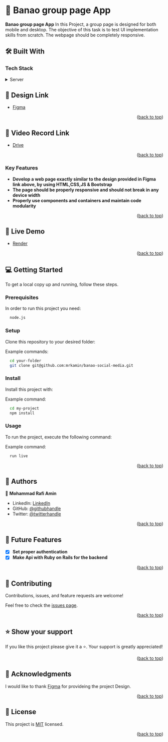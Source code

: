 <!-- PROJECT DESCRIPTION -->

# 📖 Banao  group page App<a name="about-project"></a>

**Banao  group page App** 
 In this Project, a group page is designed for both mobile and desktop. The objective of this task is to test UI implementation skills from scratch. The webpage should be completely responsive. 



## 🛠 Built With <a name="built-with"></a>

### Tech Stack <a name="tech-stack"></a>

<details>
  <summary>Server</summary>
  <ul>
  
    > <li><a href="https://html.com/">HTML</a></li>
    > <li><a href="https://getbootstrap.com/">CSS&Bootstrap</a></li>
    > <li><a href="https://www.javascript.com/">JavaScrip</a></li>
    > <li><a href="https://legacy.reactjs.org/docs/getting-started.html">React.js</a></li>

  </ul>
</details>

<!-- Design Link -->

## 🚀 Design Link <a name="live-demo"></a>

- [Figma](https://www.figma.com/file/3JSewtm2MOLDNt0SsEJFgD/Groups---copy?node-id=0%3A1)

<p align="right">(<a href="#readme-top">back to top</a>)</p>

<!-- Design Link -->

## 🚀 Video Record Link <a name="live-demo"></a>

- [Drive](https://drive.google.com/file/d/1SOfhJLLWxM0CPG_ByCPUDBvVfs4smU5F/view?usp=sharing)

<p align="right">(<a href="#readme-top">back to top</a>)</p>

<!-- Features -->

### Key Features <a name="key-features"></a>

- **Develop a web page exactly similar to the design provided in Figma link above, by using HTML,CSS,JS & Bootstrap**
- **The page should be properly responsive and should not break in any device width**
- **Properly use components and containers and maintain code modularity**

<p align="right">(<a href="#readme-top">back to top</a>)</p>

<!-- LIVE DEMO -->

## 🚀 Live Demo <a name="live-demo"></a>

- [Render](https://shopping-u6pn.onrender.com)

<p align="right">(<a href="#readme-top">back to top</a>)</p>

<!-- GETTING STARTED -->

## 💻 Getting Started <a name="getting-started"></a>

To get a local copy up and running, follow these steps.

### Prerequisites

In order to run this project you need:

```sh
  node.js
```

### Setup

Clone this repository to your desired folder:

Example commands:

```sh
  cd your-folder
  git clone git@github.com:mrkamin/banao-social-media.git
```

### Install

Install this project with:

Example command:

```sh
  cd my-project
  npm install
```

### Usage

To run the project, execute the following command:

Example command:

```sh
  run live
```

<p align="right">(<a href="#readme-top">back to top</a>)</p>

<!-- AUTHORS -->

## 👥 Authors <a name="authors"></a>

👤 **Mohammad Rafi Amin**

- LinkedIn: [LinkedIn](https://www.linkedin.com/in/mohammad-rafi-amin-63b4319b/)
- GitHub: [@githubhandle](https://github.com/mrkamin)
- Twitter: [@twitterhandle](https://twitter.com/Mohamma63974237)


<p align="right">(<a href="#readme-top">back to top</a>)</p>

<!-- FUTURE FEATURES -->

## 🔭 Future Features <a name="future-features"></a>

- [x] **Set proper authentication**
- [x] **Make Api with Ruby on Rails for the backend**

<p align="right">(<a href="#readme-top">back to top</a>)</p>

<!-- CONTRIBUTING -->

## 🤝 Contributing <a name="contributing"></a>

Contributions, issues, and feature requests are welcome!

Feel free to check the [issues page](https://github.com/mrkamin/banao-social-media/issues).

<p align="right">(<a href="#readme-top">back to top</a>)</p>

<!-- SUPPORT -->

## ⭐️ Show your support <a name="support"></a>

If you like this project please give it a ⭐️. Your support is greatly appreciated!

<p align="right">(<a href="#readme-top">back to top</a>)</p>

<!-- ACKNOWLEDGEMENTS -->

## 🙏 Acknowledgments <a name="acknowledgements"></a>

I would like to thank [Figma](https://www.figma.com/file/3JSewtm2MOLDNt0SsEJFgD/Groups---copy?node-id=0%3A1) for provideing the project Design.

<p align="right">(<a href="#readme-top">back to top</a>)</p>

<!-- LICENSE -->

## 📝 License <a name="license"></a>

This project is [MIT](https://github.com/mrkamin/banao-social-media/blob/main/LICENSE) licensed.

<p align="right">(<a href="#readme-top">back to top</a>)</p>

